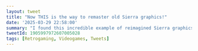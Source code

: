```yaml
---
layout: tweet
title: "Now THIS is the way to remaster old Sierra graphics!"
date: '2025-03-29 22:58:00'
summary: "I found this incredible example of reimagined Sierra graphics"
tweetId: 1905997972607005028
tags: [Retrogaming, Videogames, Tweets]
---
```


